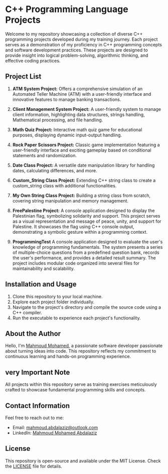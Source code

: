 # C++ Programming Language Projects

Welcome to my repository showcasing a collection of diverse C++ programming projects developed during my training journey. Each project serves as a demonstration of my proficiency in C++ programming concepts and software development practices. These projects are designed to provide insight into logical problem-solving, algorithmic thinking, and effective coding practices.

## Project List

1. **ATM System Project:** Offers a comprehensive simulation of an Automated Teller Machine (ATM) with a user-friendly interface and innovative features to manage banking transactions.
   
2. **Client Management System Project:** A user-friendly system to manage client information, highlighting data structures, strings handling, Mathematical processing, and file handling.
   
3. **Math Quiz Project:** Interactive math quiz game for educational purposes, displaying dynamic input-output handling.
   
4. **Rock Paper Scissors Project:** Classic game implementation featuring a user-friendly interface and exciting gameplay based on conditional statements and randomization.
   
5. **Date Class Project:** A versatile date manipulation library for handling dates, calculating differences, and more.
   
6. **Custom_String Class Project:** Extending C++ string class to create a custom_string class with additional functionalities.
    
7. **My Own String Class Project:** Building a string class from scratch, covering string manipulation and memory management.
    
8. **FreePalestine Project:**  A console application designed to display the Palestinian flag, symbolizing solidarity and support. This project serves as a visual representation and message of peace, unity, and support for Palestine. It showcases the flag using C++ console output, demonstrating a symbolic gesture within a programming context.
   
9. **ProgrammingTest** A console application designed to evaluate the user's knowledge of programming fundamentals. The system presents a series of multiple-choice questions from a predefined question bank, records the user's performance, and provides a detailed result summary. The project includes modular code organized into several files for maintainability and scalability.


## Installation and Usage

1. Clone this repository to your local machine.
2. Explore each project folder individually.
3. Navigate to the project's directory and compile the source code using a C++ compiler.
4. Run the executable to experience each project's functionality.

## About the Author

Hello, I'm [Mahmoud Mohamed](https://www.linkedin.com/in/mahmoud-mohamed-abd/), a passionate software developer passionate about turning ideas into code. This repository reflects my commitment to continuous learning and hands-on programming experience.

## very Important Note

All projects within this repository serve as training exercises meticulously crafted to showcase fundamental programming skills and concepts.

## Contact Information

Feel free to reach out to me:
- Email: mahmoud.abdalaziz@outlook.com
- LinkedIn: [Mahmoud Mohamed Abdalaziz](https://www.linkedin.com/in/mahmoud-mohamed-abd/)

## License

This repository is open-source and available under the MIT License. Check the [LICENSE](LICENSE) file for details.
